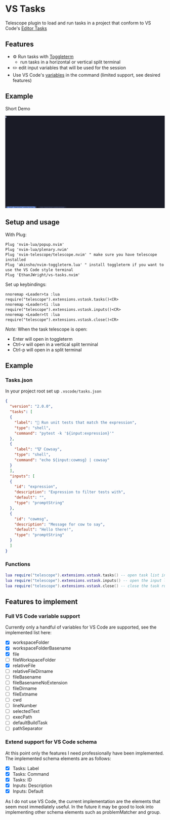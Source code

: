 # VS Tasks

Telescope plugin to load and run tasks in a project that conform to VS Code's [Editor Tasks](https://code.visualstudio.com/docs/editor/tasks)

## Features

- ⚙ Run tasks with [Toggleterm](https://github.com/akinsho/nvim-toggleterm.lua)
    - run tasks in a horizontal or vertical split terminal
- ✏️  edit input variables that will be used for the session
- Use VS Code's [variables](https://code.visualstudio.com/docs/editor/variables-reference) in the command (limited support, see desired features)

## Example

Short Demo

![](./demos/example.gif)

## Setup and usage

With Plug:

```vim
Plug 'nvim-lua/popup.nvim'
Plug 'nvim-lua/plenary.nvim'
Plug 'nvim-telescope/telescope.nvim' " make sure you have telescope installed
Plug 'akinsho/nvim-toggleterm.lua' " install toggleterm if you want to use the VS Code style terminal
Plug 'EthanJWright/vs-tasks.nvim'
```

Set up keybindings:

```vim
nnoremap <Leader>ta :lua require("telescope").extensions.vstask.tasks()<CR>
nnoremap <Leader>ti :lua require("telescope").extensions.vstask.inputs()<CR>
nnoremap <Leader>tt :lua require("telescope").extensions.vstask.close()<CR>
```
*Note:* When the task telescope is open:
  - Enter will open in toggleterm
  - Ctrl-v will open in a vertical split terminal
  - Ctrl-p will open in a split terminal

## Example

### Tasks.json

In your project root set up `.vscode/tasks.json`

```json
{
  "version": "2.0.0",
  "tasks": [
  {
    "label": "🧪 Run unit tests that match the expression",
    "type": "shell",
    "command": "pytest -k '${input:expression}'"
  },
  {
    "label": "🐮 Cowsay",
    "type": "shell",
    "command": "echo ${input:cowmsg} | cowsay"
  }
  ],
  "inputs": [
  {
    "id": "expression",
    "description": "Expression to filter tests with",
    "default": "",
    "type": "promptString"
  },
  {
    "id": "cowmsg",
    "description": "Message for cow to say",
    "default": "Hello there!",
    "type": "promptString"
  }
  ]
}
```

### Functions


```lua
lua require("telescope").extensions.vstask.tasks() -- open task list in telescope
lua require("telescope").extensions.vstask.inputs() -- open the input list, set new input
lua require("telescope").extensions.vstask.close() -- close the task runner (if toggleterm)
```
## Features to implement

### Full VS Code variable support

Currently only a handful of variables for VS Code are supported, see the implemented list here:

- [x] workspaceFolder
- [x] workspaceFolderBasename
- [x] file
- [ ] fileWorkspaceFolder
- [x] relativeFile
- [ ] relativeFileDirname
- [ ] fileBasename
- [ ] fileBasenameNoExtension
- [ ] fileDirname
- [ ] fileExtname
- [ ] cwd
- [ ] lineNumber
- [ ] selectedText
- [ ] execPath
- [ ] defaultBuildTask
- [ ] pathSeparator

### Extend support for VS Code schema

At this point only the features I need professionally have been implemented.
The implemented schema elements are as follows:

- [x] Tasks: Label
- [x] Tasks: Command
- [x] Tasks: ID
- [x] Inputs: Description
- [x] Inputs: Default

As I do not use VS Code, the current implementation are the elements that seem
most immediately useful. In the future it may be good to look into implementing
other schema elements such as problemMatcher and group.
